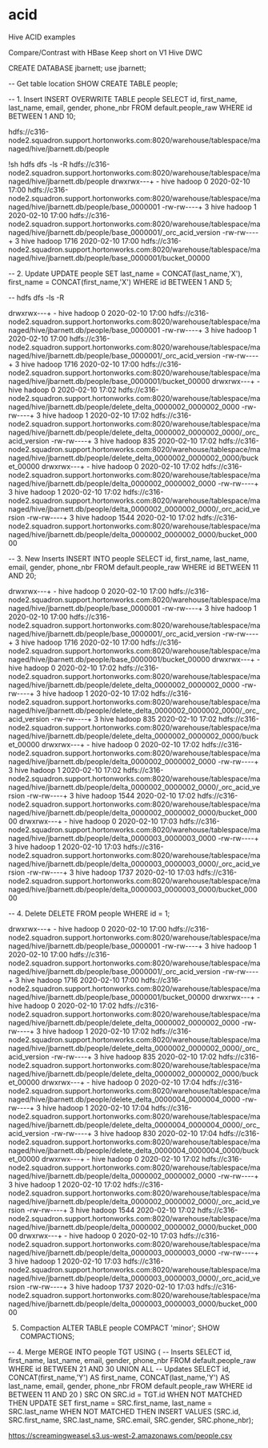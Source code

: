 # acid
Hive ACID examples

Compare/Contrast with HBase
Keep short on V1
Hive DWC


CREATE DATABASE jbarnett;
use jbarnett;

-- Get table location
SHOW CREATE TABLE people;

-- 1. Insert
INSERT OVERWRITE TABLE people
SELECT id, first_name, last_name, email, gender, phone_nbr
FROM default.people_raw
WHERE id BETWEEN 1 AND 10;

hdfs://c316-node2.squadron.support.hortonworks.com:8020/warehouse/tablespace/managed/hive/jbarnett.db/people

!sh hdfs dfs -ls -R hdfs://c316-node2.squadron.support.hortonworks.com:8020/warehouse/tablespace/managed/hive/jbarnett.db/people
drwxrwx---+  - hive hadoop          0 2020-02-10 17:00 hdfs://c316-node2.squadron.support.hortonworks.com:8020/warehouse/tablespace/managed/hive/jbarnett.db/people/base_0000001
-rw-rw----+  3 hive hadoop          1 2020-02-10 17:00 hdfs://c316-node2.squadron.support.hortonworks.com:8020/warehouse/tablespace/managed/hive/jbarnett.db/people/base_0000001/_orc_acid_version
-rw-rw----+  3 hive hadoop       1716 2020-02-10 17:00 hdfs://c316-node2.squadron.support.hortonworks.com:8020/warehouse/tablespace/managed/hive/jbarnett.db/people/base_0000001/bucket_00000



-- 2. Update
UPDATE people SET 
  last_name = CONCAT(last_name,'X'),
  first_name = CONCAT(first_name,'X')
WHERE  id BETWEEN 1 AND 5;

-- hdfs dfs -ls -R <table location>

drwxrwx---+  - hive hadoop          0 2020-02-10 17:00 hdfs://c316-node2.squadron.support.hortonworks.com:8020/warehouse/tablespace/managed/hive/jbarnett.db/people/base_0000001
-rw-rw----+  3 hive hadoop          1 2020-02-10 17:00 hdfs://c316-node2.squadron.support.hortonworks.com:8020/warehouse/tablespace/managed/hive/jbarnett.db/people/base_0000001/_orc_acid_version
-rw-rw----+  3 hive hadoop       1716 2020-02-10 17:00 hdfs://c316-node2.squadron.support.hortonworks.com:8020/warehouse/tablespace/managed/hive/jbarnett.db/people/base_0000001/bucket_00000
drwxrwx---+  - hive hadoop          0 2020-02-10 17:02 hdfs://c316-node2.squadron.support.hortonworks.com:8020/warehouse/tablespace/managed/hive/jbarnett.db/people/delete_delta_0000002_0000002_0000
-rw-rw----+  3 hive hadoop          1 2020-02-10 17:02 hdfs://c316-node2.squadron.support.hortonworks.com:8020/warehouse/tablespace/managed/hive/jbarnett.db/people/delete_delta_0000002_0000002_0000/_orc_acid_version
-rw-rw----+  3 hive hadoop        835 2020-02-10 17:02 hdfs://c316-node2.squadron.support.hortonworks.com:8020/warehouse/tablespace/managed/hive/jbarnett.db/people/delete_delta_0000002_0000002_0000/bucket_00000
drwxrwx---+  - hive hadoop          0 2020-02-10 17:02 hdfs://c316-node2.squadron.support.hortonworks.com:8020/warehouse/tablespace/managed/hive/jbarnett.db/people/delta_0000002_0000002_0000
-rw-rw----+  3 hive hadoop          1 2020-02-10 17:02 hdfs://c316-node2.squadron.support.hortonworks.com:8020/warehouse/tablespace/managed/hive/jbarnett.db/people/delta_0000002_0000002_0000/_orc_acid_version
-rw-rw----+  3 hive hadoop       1544 2020-02-10 17:02 hdfs://c316-node2.squadron.support.hortonworks.com:8020/warehouse/tablespace/managed/hive/jbarnett.db/people/delta_0000002_0000002_0000/bucket_00000


-- 3. New Inserts
INSERT INTO people
SELECT id, first_name, last_name, email, gender, phone_nbr
FROM default.people_raw
WHERE id BETWEEN 11 AND 20;

drwxrwx---+  - hive hadoop          0 2020-02-10 17:00 hdfs://c316-node2.squadron.support.hortonworks.com:8020/warehouse/tablespace/managed/hive/jbarnett.db/people/base_0000001
-rw-rw----+  3 hive hadoop          1 2020-02-10 17:00 hdfs://c316-node2.squadron.support.hortonworks.com:8020/warehouse/tablespace/managed/hive/jbarnett.db/people/base_0000001/_orc_acid_version
-rw-rw----+  3 hive hadoop       1716 2020-02-10 17:00 hdfs://c316-node2.squadron.support.hortonworks.com:8020/warehouse/tablespace/managed/hive/jbarnett.db/people/base_0000001/bucket_00000
drwxrwx---+  - hive hadoop          0 2020-02-10 17:02 hdfs://c316-node2.squadron.support.hortonworks.com:8020/warehouse/tablespace/managed/hive/jbarnett.db/people/delete_delta_0000002_0000002_0000
-rw-rw----+  3 hive hadoop          1 2020-02-10 17:02 hdfs://c316-node2.squadron.support.hortonworks.com:8020/warehouse/tablespace/managed/hive/jbarnett.db/people/delete_delta_0000002_0000002_0000/_orc_acid_version
-rw-rw----+  3 hive hadoop        835 2020-02-10 17:02 hdfs://c316-node2.squadron.support.hortonworks.com:8020/warehouse/tablespace/managed/hive/jbarnett.db/people/delete_delta_0000002_0000002_0000/bucket_00000
drwxrwx---+  - hive hadoop          0 2020-02-10 17:02 hdfs://c316-node2.squadron.support.hortonworks.com:8020/warehouse/tablespace/managed/hive/jbarnett.db/people/delta_0000002_0000002_0000
-rw-rw----+  3 hive hadoop          1 2020-02-10 17:02 hdfs://c316-node2.squadron.support.hortonworks.com:8020/warehouse/tablespace/managed/hive/jbarnett.db/people/delta_0000002_0000002_0000/_orc_acid_version
-rw-rw----+  3 hive hadoop       1544 2020-02-10 17:02 hdfs://c316-node2.squadron.support.hortonworks.com:8020/warehouse/tablespace/managed/hive/jbarnett.db/people/delta_0000002_0000002_0000/bucket_00000
drwxrwx---+  - hive hadoop          0 2020-02-10 17:03 hdfs://c316-node2.squadron.support.hortonworks.com:8020/warehouse/tablespace/managed/hive/jbarnett.db/people/delta_0000003_0000003_0000
-rw-rw----+  3 hive hadoop          1 2020-02-10 17:03 hdfs://c316-node2.squadron.support.hortonworks.com:8020/warehouse/tablespace/managed/hive/jbarnett.db/people/delta_0000003_0000003_0000/_orc_acid_version
-rw-rw----+  3 hive hadoop       1737 2020-02-10 17:03 hdfs://c316-node2.squadron.support.hortonworks.com:8020/warehouse/tablespace/managed/hive/jbarnett.db/people/delta_0000003_0000003_0000/bucket_00000

-- 4. Delete
DELETE FROM people WHERE id = 1;

drwxrwx---+  - hive hadoop          0 2020-02-10 17:00 hdfs://c316-node2.squadron.support.hortonworks.com:8020/warehouse/tablespace/managed/hive/jbarnett.db/people/base_0000001
-rw-rw----+  3 hive hadoop          1 2020-02-10 17:00 hdfs://c316-node2.squadron.support.hortonworks.com:8020/warehouse/tablespace/managed/hive/jbarnett.db/people/base_0000001/_orc_acid_version
-rw-rw----+  3 hive hadoop       1716 2020-02-10 17:00 hdfs://c316-node2.squadron.support.hortonworks.com:8020/warehouse/tablespace/managed/hive/jbarnett.db/people/base_0000001/bucket_00000
drwxrwx---+  - hive hadoop          0 2020-02-10 17:02 hdfs://c316-node2.squadron.support.hortonworks.com:8020/warehouse/tablespace/managed/hive/jbarnett.db/people/delete_delta_0000002_0000002_0000
-rw-rw----+  3 hive hadoop          1 2020-02-10 17:02 hdfs://c316-node2.squadron.support.hortonworks.com:8020/warehouse/tablespace/managed/hive/jbarnett.db/people/delete_delta_0000002_0000002_0000/_orc_acid_version
-rw-rw----+  3 hive hadoop        835 2020-02-10 17:02 hdfs://c316-node2.squadron.support.hortonworks.com:8020/warehouse/tablespace/managed/hive/jbarnett.db/people/delete_delta_0000002_0000002_0000/bucket_00000
drwxrwx---+  - hive hadoop          0 2020-02-10 17:04 hdfs://c316-node2.squadron.support.hortonworks.com:8020/warehouse/tablespace/managed/hive/jbarnett.db/people/delete_delta_0000004_0000004_0000
-rw-rw----+  3 hive hadoop          1 2020-02-10 17:04 hdfs://c316-node2.squadron.support.hortonworks.com:8020/warehouse/tablespace/managed/hive/jbarnett.db/people/delete_delta_0000004_0000004_0000/_orc_acid_version
-rw-rw----+  3 hive hadoop        830 2020-02-10 17:04 hdfs://c316-node2.squadron.support.hortonworks.com:8020/warehouse/tablespace/managed/hive/jbarnett.db/people/delete_delta_0000004_0000004_0000/bucket_00000
drwxrwx---+  - hive hadoop          0 2020-02-10 17:02 hdfs://c316-node2.squadron.support.hortonworks.com:8020/warehouse/tablespace/managed/hive/jbarnett.db/people/delta_0000002_0000002_0000
-rw-rw----+  3 hive hadoop          1 2020-02-10 17:02 hdfs://c316-node2.squadron.support.hortonworks.com:8020/warehouse/tablespace/managed/hive/jbarnett.db/people/delta_0000002_0000002_0000/_orc_acid_version
-rw-rw----+  3 hive hadoop       1544 2020-02-10 17:02 hdfs://c316-node2.squadron.support.hortonworks.com:8020/warehouse/tablespace/managed/hive/jbarnett.db/people/delta_0000002_0000002_0000/bucket_00000
drwxrwx---+  - hive hadoop          0 2020-02-10 17:03 hdfs://c316-node2.squadron.support.hortonworks.com:8020/warehouse/tablespace/managed/hive/jbarnett.db/people/delta_0000003_0000003_0000
-rw-rw----+  3 hive hadoop          1 2020-02-10 17:03 hdfs://c316-node2.squadron.support.hortonworks.com:8020/warehouse/tablespace/managed/hive/jbarnett.db/people/delta_0000003_0000003_0000/_orc_acid_version
-rw-rw----+  3 hive hadoop       1737 2020-02-10 17:03 hdfs://c316-node2.squadron.support.hortonworks.com:8020/warehouse/tablespace/managed/hive/jbarnett.db/people/delta_0000003_0000003_0000/bucket_00000

5. Compaction
ALTER TABLE people COMPACT 'minor';
SHOW COMPACTIONS;

-- 4. Merge
MERGE INTO people TGT
USING (
-- Inserts
SELECT id, first_name, last_name, email, gender, phone_nbr
FROM default.people_raw
WHERE id BETWEEN 21 AND 30
UNION ALL
-- Updates
SELECT id, CONCAT(first_name,'Y') AS first_name, CONCAT(last_name,'Y') AS last_name, email, gender, phone_nbr
FROM default.people_raw
WHERE id BETWEEN 11 AND 20
) SRC
ON SRC.id = TGT.id
WHEN NOT MATCHED THEN UPDATE SET
  first_name = SRC.first_name,
  last_name = SRC.last_name
WHEN NOT MATCHED THEN INSERT VALUES 
 (SRC.id, SRC.first_name, SRC.last_name, SRC.email, SRC.gender, SRC.phone_nbr);
 
 

https://screamingweasel.s3.us-west-2.amazonaws.com/people.csv